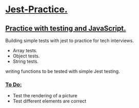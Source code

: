 <h1><ins>Jest-Practice.</ins></h1>

<h2><ins> Practice with testing and JavaScript. </ins></h2>

<p>Building simple tests with jest to practice for tech interviews.</p>

<ul>
  <li> Array tests. </li>
  <li>Object tests.</li>
  <li>String tests.</li>
</ul>

<p>writing functions to be tested with simple Jest testing.</p>


<h3> <ins> To Do: </ins></h3>
<ul>
  <li> Test the rendering of a picture</li>
  <li> Test different elements are correct</li>
</ul>
